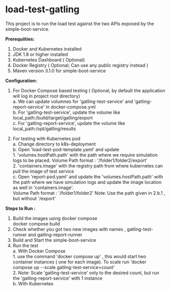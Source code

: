 # load-test-gatling

This project is to run the load test against the two APIs exposed by the simple-boot-service.

<b>Prerequiities:</b>

1. Docker and Kubernetes installed
2. JDK 1.8 or higher installed
3. Kubernetes Dashboard ( Optional)
4. Docker Registry ( Optional; Can use any public registry instead )
5. Maven version 3.1.0 for simple-boot-service

<b>Configuration:</b>

1. For Docker Compose based testing ( Optional, by default the application will log in project root directory)<br />
    a. We can  update volumnes for 'gatling-test-service' and 'gatling-report-service' in docker-compose.yml<br />
    b. For 'gatling-test-service', update the volume like local_path:/build/target/gatling/export<br />
    c. For 'gatling-report-service', update the volume like local_path:/opt/gatling/results<br />

2. For testing with Kubernetes pod <br/>
    a. Change directory to k8s-deployment <br/>
    b. Open 'load-test-pod-template.yaml' and update <br/>
        1.  'volumes.hostPath.path' with the path where we require simulation logs to be placed. Volume Path format : '/folder1/folder2/export' <br/>
        2. 'containers.image'  with the registry path from where kubernetes can pull the image of test service <br/>
    c.  Open 'report-pod.yaml' and update the 'volumes.hostPath.path' with the path where we have simulation logs  and update the image location as well in 'containers.image'. <br/>
            Volume Path format : '/folder1/folder2'   Note: Use the path  given in 2.b.1 , but without '/export' <br/>


<b>Steps to Run :</b>
1. Build the images using  docker compose<br />
    docker compose build
2. Check whether you got two new images with names , gatling-test-runner and gatling-report-runner<br />
3. Build and Start the simple-boot-service <br />
3. Run the test<br />
    a. With Docker Compose<br />
        1. use the command 'docker compose up' , this would start two  container instances ( one for each image). To scale run 'docker compose up --scale gatling-test-service=count' <br />
        2. Note: Scale  'gatling-test-service' only to the desired count, but run the 'gatling-report-service' with 1 instance <br />
    b. With Kubernetes<br />
